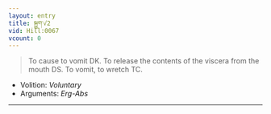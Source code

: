 ```yaml
---
layout: entry
title: སྐྱུག་√2
vid: Hill:0067
vcount: 0
---
```

> To cause to vomit DK\. To release the contents of the viscera from the mouth DS\. To vomit, to wretch TC\.

* Volition: _Voluntary_
* Arguments: _Erg-Abs_

---


